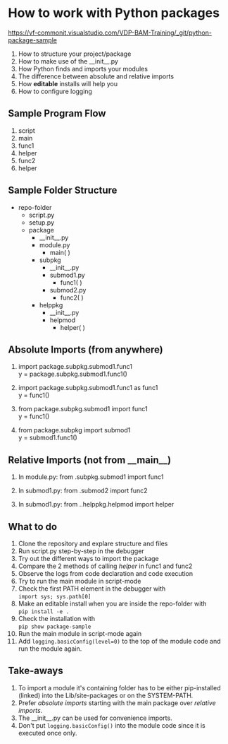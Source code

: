
# How to work with Python packages

https://vf-commonit.visualstudio.com/VDP-BAM-Training/_git/python-package-sample

1. How to structure your project/package
2. How to make use of the \_\_init__.py
3. How Python finds and imports your modules
4. The difference between absolute and relative imports
5. How **editable** installs will help you
6. How to configure logging

## Sample Program Flow

1. script
2. main
3. func1
4. helper
5. func2
6. helper

## Sample Folder Structure

- repo-folder
    - script.py
    - setup.py
    - package
        - \_\_init__.py
        - module.py
            - main( )
        - subpkg
            - \_\_init__.py
            - submod1.py
                - func1( )
            - submod2.py
                - func2( )
        - helppkg
            - \_\_init__.py
            - helpmod
                - helper( )

## Absolute Imports (from anywhere)

1. import package.subpkg.submod1.func1  
   y = package.subpkg.submod1.func1()  

2. import package.subpkg.submod1.func1 as func1  
   y = func1()

3. from package.subpkg.submod1 import func1  
   y = func1()

4. from package.subpkg import submod1  
   y = submod1.func1()

## Relative Imports (not from \_\_main__)

1. In module.py: from .subpkg.submod1 import func1

2. In submod1.py: from .submod2 import func2

2. In submod1.py: from ..helppkg.helpmod import helper

## What to do

1. Clone the repository and explare structure and files
2. Run script.py step-by-step in the debugger
3. Try out the different ways to import the package
4. Compare the 2 methods of calling _helper_ in func1 and func2
5. Observe the logs from code declaration and code execution
6. Try to run the main module in script-mode
7. Check the first PATH element in the debugger with  
```import sys; sys.path[0]```
8. Make an editable install when you are inside the repo-folder with  
```pip install -e .```
9. Check the installation with  
```pip show package-sample```
10. Run the main module in script-mode again
11. Add ```logging.basicConfig(level=0)``` to the top of
    the module code and run the module again.

## Take-aways

1. To import a module it's containing folder has to be either 
pip-installed (linked) into the Lib/site-packages or on the SYSTEM-PATH. 
2. Prefer _absolute imports_ starting with the main package over _relative imports_.
3. The \_\_init__.py can be used for convenience imports.
4. Don't put `logging.basicConfig()` into the module code since it is
executed once only.
